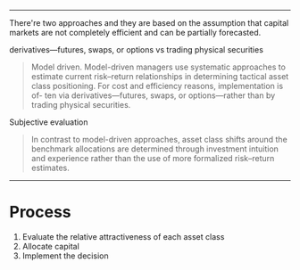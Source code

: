 ----

There're two approaches and they are based on the assumption that capital markets are not completely efficient and can be partially forecasted.

derivatives—futures, swaps, or options vs trading physical securities
> Model driven. Model-driven managers use systematic approaches to estimate current risk–return relationships in determining tactical asset class positioning. For cost and efficiency reasons, implementation is of- ten via derivatives—futures, swaps, or options—rather than by trading physical securities.

Subjective evaluation
> In contrast to model-driven approaches, asset class shifts around the benchmark allocations are determined through investment intuition and experience rather than the use of more formalized risk–return estimates.

----

# Process

1. Evaluate the relative attractiveness of each asset class 
2. Allocate capital  
3. Implement the decision